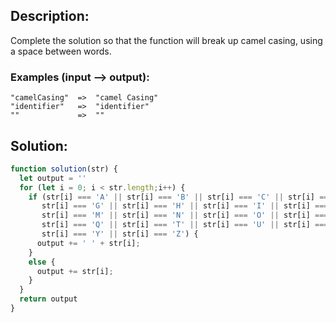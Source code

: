 ## Description:

Complete the solution so that the function will break up camel casing, using a space between words.

### Examples (input --> output):
```
"camelCasing"  =>  "camel Casing"
"identifier"   =>  "identifier"
""             =>  ""
```

 ## Solution:
 
```javascript
function solution(str) {
  let output = ''
  for (let i = 0; i < str.length;i++) {
    if (str[i] === 'A' || str[i] === 'B' || str[i] === 'C' || str[i] === 'D' || str[i] === 'E' || str[i] === 'F' ||
       str[i] === 'G' || str[i] === 'H' || str[i] === 'I' || str[i] === 'J' || str[i] === 'K' || str[i] === 'L' ||
       str[i] === 'M' || str[i] === 'N' || str[i] === 'O' || str[i] === 'P' || str[i] === 'R' || str[i] === 'S' ||
       str[i] === 'Q' || str[i] === 'T' || str[i] === 'U' || str[i] === 'V' || str[i] === 'W' || str[i] === 'X' ||
       str[i] === 'Y' || str[i] === 'Z') {
      output += ' ' + str[i];
    }
    else {
      output += str[i];
    }
  }
  return output
}
```